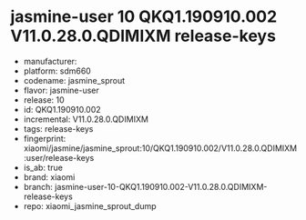 # jasmine-user 10 QKQ1.190910.002 V11.0.28.0.QDIMIXM release-keys
- manufacturer: 
- platform: sdm660
- codename: jasmine_sprout
- flavor: jasmine-user
- release: 10
- id: QKQ1.190910.002
- incremental: V11.0.28.0.QDIMIXM
- tags: release-keys
- fingerprint: xiaomi/jasmine/jasmine_sprout:10/QKQ1.190910.002/V11.0.28.0.QDIMIXM:user/release-keys
- is_ab: true
- brand: xiaomi
- branch: jasmine-user-10-QKQ1.190910.002-V11.0.28.0.QDIMIXM-release-keys
- repo: xiaomi_jasmine_sprout_dump
